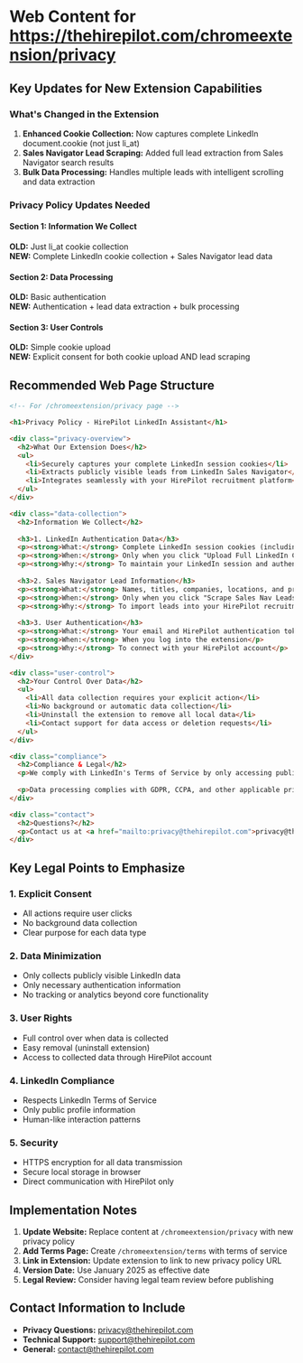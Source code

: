 # Web Content for https://thehirepilot.com/chromeextension/privacy

## Key Updates for New Extension Capabilities

### What's Changed in the Extension
1. **Enhanced Cookie Collection:** Now captures complete LinkedIn document.cookie (not just li_at)
2. **Sales Navigator Lead Scraping:** Added full lead extraction from Sales Navigator search results
3. **Bulk Data Processing:** Handles multiple leads with intelligent scrolling and data extraction

### Privacy Policy Updates Needed

#### Section 1: Information We Collect
**OLD:** Just li_at cookie collection  
**NEW:** Complete LinkedIn cookie collection + Sales Navigator lead data

#### Section 2: Data Processing
**OLD:** Basic authentication  
**NEW:** Authentication + lead data extraction + bulk processing

#### Section 3: User Controls
**OLD:** Simple cookie upload  
**NEW:** Explicit consent for both cookie upload AND lead scraping

## Recommended Web Page Structure

```html
<!-- For /chromeextension/privacy page -->

<h1>Privacy Policy - HirePilot LinkedIn Assistant</h1>

<div class="privacy-overview">
  <h2>What Our Extension Does</h2>
  <ul>
    <li>Securely captures your complete LinkedIn session cookies</li>
    <li>Extracts publicly visible leads from LinkedIn Sales Navigator</li>
    <li>Integrates seamlessly with your HirePilot recruitment platform</li>
  </ul>
</div>

<div class="data-collection">
  <h2>Information We Collect</h2>
  
  <h3>1. LinkedIn Authentication Data</h3>
  <p><strong>What:</strong> Complete LinkedIn session cookies (including li_at, JSESSIONID, and other authentication tokens)</p>
  <p><strong>When:</strong> Only when you click "Upload Full LinkedIn Cookie"</p>
  <p><strong>Why:</strong> To maintain your LinkedIn session and authenticate with HirePilot</p>
  
  <h3>2. Sales Navigator Lead Information</h3>
  <p><strong>What:</strong> Names, titles, companies, locations, and profile URLs from your search results</p>
  <p><strong>When:</strong> Only when you click "Scrape Sales Nav Leads"</p>
  <p><strong>Why:</strong> To import leads into your HirePilot recruitment pipeline</p>
  
  <h3>3. User Authentication</h3>
  <p><strong>What:</strong> Your email and HirePilot authentication tokens</p>
  <p><strong>When:</strong> When you log into the extension</p>
  <p><strong>Why:</strong> To connect with your HirePilot account</p>
</div>

<div class="user-control">
  <h2>Your Control Over Data</h2>
  <ul>
    <li>All data collection requires your explicit action</li>
    <li>No background or automatic data collection</li>
    <li>Uninstall the extension to remove all local data</li>
    <li>Contact support for data access or deletion requests</li>
  </ul>
</div>

<div class="compliance">
  <h2>Compliance & Legal</h2>
  <p>We comply with LinkedIn's Terms of Service by only accessing publicly visible information and respecting rate limits. Users remain responsible for their own LinkedIn compliance.</p>
  
  <p>Data processing complies with GDPR, CCPA, and other applicable privacy laws.</p>
</div>

<div class="contact">
  <h2>Questions?</h2>
  <p>Contact us at <a href="mailto:privacy@thehirepilot.com">privacy@thehirepilot.com</a></p>
</div>
```

## Key Legal Points to Emphasize

### 1. Explicit Consent
- All actions require user clicks
- No background data collection
- Clear purpose for each data type

### 2. Data Minimization
- Only collects publicly visible LinkedIn data
- Only necessary authentication information
- No tracking or analytics beyond core functionality

### 3. User Rights
- Full control over when data is collected
- Easy removal (uninstall extension)
- Access to collected data through HirePilot account

### 4. LinkedIn Compliance
- Respects LinkedIn Terms of Service
- Only public profile information
- Human-like interaction patterns

### 5. Security
- HTTPS encryption for all data transmission
- Secure local storage in browser
- Direct communication with HirePilot only

## Implementation Notes

1. **Update Website:** Replace content at `/chromeextension/privacy` with new privacy policy
2. **Add Terms Page:** Create `/chromeextension/terms` with terms of service
3. **Link in Extension:** Update extension to link to new privacy policy URL
4. **Version Date:** Use January 2025 as effective date
5. **Legal Review:** Consider having legal team review before publishing

## Contact Information to Include
- **Privacy Questions:** privacy@thehirepilot.com
- **Technical Support:** support@thehirepilot.com  
- **General:** contact@thehirepilot.com